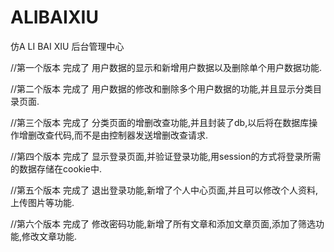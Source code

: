 # ALIBAIXIU
仿A LI BAI XIU  后台管理中心

//第一个版本
完成了 用户数据的显示和新增用户数据以及删除单个用户数据功能.

//第二个版本
完成了 用户数据的修改和删除多个用户数据的功能,并且显示分类目录页面.

//第三个版本
完成了 分类页面的增删改查功能,并且封装了db,以后将在数据库操作增删改查代码,而不是由控制器发送增删改查请求.

//第四个版本
完成了 显示登录页面,并验证登录功能,用session的方式将登录所需的数据存储在cookie中.

//第五个版本
完成了 退出登录功能,新增了个人中心页面,并且可以修改个人资料,上传图片等功能.

//第六个版本
完成了 修改密码功能,新增了所有文章和添加文章页面,添加了筛选功能,修改文章功能.
